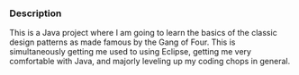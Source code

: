 ### Description

This is a Java project where I am going to learn the basics
of the classic design patterns as made famous by the Gang 
of Four. This is simultaneously getting me used to using 
Eclipse, getting me very comfortable with Java, and majorly 
leveling up my coding chops in general.
